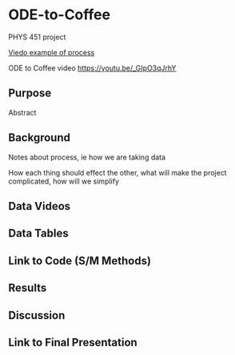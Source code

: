 # ODE-to-Coffee
PHYS 451 project

[Viedo example of process](https://youtu.be/_GIpO3qJrhY)


ODE to Coffee video
https://youtu.be/_GIpO3qJrhY


## Purpose
  Abstract
  
## Background

  Notes about process, ie how we are taking data

  How each thing should effect the other, what will make the project complicated, how will we simplify
  
## Data Videos

## Data Tables


## Link to Code (S/M Methods)

## Results

## Discussion

## Link to Final Presentation

